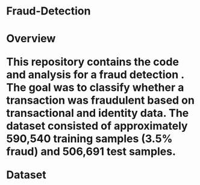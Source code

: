 # Fraud-Detection

<H1>Overview

This repository contains the code and analysis for a fraud detection . The goal was to classify whether a transaction was fraudulent based on transactional and identity data. The dataset consisted of approximately 590,540 training samples (3.5% fraud) and 506,691 test samples.

Dataset

